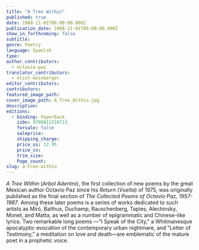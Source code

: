 ```yaml
---
title: "A Tree Within"
published: true
date: 1988-11-01T06:00:00.000Z
publication_date: 1988-11-01T06:00:00.000Z
show_in_forthcoming: false
subtitle:
genre: Poetry
language: Spanish
type:
author_contributors:
  - octavio-paz
translator_contributors:
  - eliot-weinberger
editor_contributors:
contributors:
featured_image_path:
cover_image_path: A_Tree_Within.jpg
description:
editions:
  - binding: Paperback
    isbn: 9780811210713
    forsale: false
    saleprice:
    shipping_charge:
    price_us: 12.95
    price_cn:
    trim_size:
    Page_count:
slug: a-tree-within
---
```


_A Tree Within_ (_Arbol Adentro_), the first collection of new poems by the great Mexican author Octavio Paz since his _Return_ (_Vuelta_) of 1975, was originally published as the final section of _The Collected Poems of Octavio Paz, 1957-1987_. Among these later poems is a series of works dedicated to such artists as Miró, Balthus, Duchamp, Rauschenberg, Tapies, Alechinsky, Monet, and Matta, as well as a number of epigrammatic and Chinese-like lyrics. Two remarkable long poems ––"I Speak of the City," a Whitmanesque apocalyptic evocation of the contemporary urban nightmare, and "Letter of Testimony," a meditation on love and death––are emblematic of the mature poet in a prophetic voice.

